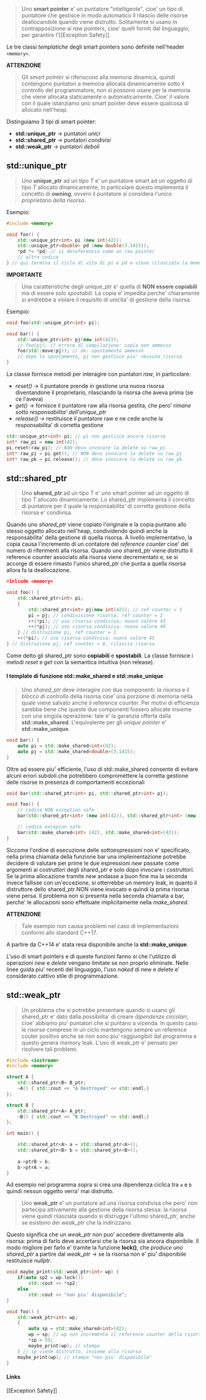 >Uno **smart pointer** e' un puntatore "intelligente", cioe' un tipo di puntatore che gestisce in modo automatico il rilascio delle risorse deallocandole quando viene distrutto. Solitamente si usano in contrapposizione ai *raw pointers*, cioe' quelli forniti dal linguaggio, per garantire l'[[Exception Safety]].

Le tre classi *templatiche* degli smart pointers sono definite nell'header `<memory>`.

**ATTENZIONE**
>Gli *smart pointer* si riferiscono alla memoria dinamica, quindi contengono puntatori a memoria allocata dinamicamente sotto il controllo del programmatore, non si possono usare per la memoria che viene allocata staticamente o automaticamente. Cioe' il valore con il quale istanziamo uno smart pointer deve essere qualcosa di allocato nell'heap.

Distinguiamo 3 tipi di smart pointer:
- **std::unique_ptr** -> puntatori *unici*
- **std::shared_ptr** -> puntatori *condivisi*
- **std::weak_ptr** -> puntatori *deboli*

## std::unique_ptr
>Uno **unique_ptr** ad un tipo *T* e' un puntatore smart ad un oggetto di tipo *T* allocato dinamicamente, in particolare questo implementa il concetto di **owning**, ovvero il puntatore si considera *l'unico proprietario della risorsa*.

Esempio:
```cpp
#include <memory>

void foo() {
	std::unique_ptr<int> pi (new int(42));
	std::unique_ptr<double> pd (new double(3.1415));
	*pd *= *pd; // si dereferenzia come un raw pointer
	// altro codice
} // qui termina il ciclo di vita di pi e pd e viene rilasciata la memoria
```

**IMPORTANTE**
>Una caratteristiche degli unique_ptr e' quella di **NON essere copiabili** ma di essere solo *spostabili*. La copia e' impedita perche' chiaramente si andrebbe a violare il requisito di unicita' di gestione della risorsa.

Esempio:
```cpp
void foo(std::unique_ptr<int> pi);

void bar() {
	std::unique_ptr<int> pj(new int(42));
	// foo(pj); // errore di compilazione: copia non ammessa
	foo(std::move(pj)); // ok: spostamento ammesso
	// dopo lo spostamento, pj non gestisce piu' nessuna risorsa
}
```

La classe fornisce metodi per interagire con puntatori *raw*, in particolare:
- *reset()* -> il puntatore prende in gestione una nuova risorsa diventandone il proprietario, rilasciando la risorsa che aveva prima (se ce l'aveva)
- *get()* -> fornisce il puntatore raw alla risorsa gestita, che pero' *rimane sotto responsabilita' dell'unique_ptr*
- *release()* -> restituisce il puntatore raw e ne cede anche la responsabilita' di corretta gestione

```cpp
std::unique_ptr<int> pi; // pi non gestisce ancora risorse
int* raw_pi = new int(42);
pi.reset(raw_pi); // NON devo invocare la delete su raw_pi
int* raw_pj = pi.get(); // NON devo invocare la delete su raw_pj
int* raw_pk = pi.release(); // devo invocare la delete su raw_pk
```

## std::shared_ptr
>Uno **shared_ptr** ad un tipo *T* e' uno smart pointer ad un oggetto di tipo *T* allocato dinamicamente. Lo shared_ptr implementa il concetto di puntatore per il quale la responsabilita' di corretta gestione della risorsa e' condivisa.

Quando uno *shared_ptr* viene copiato l'originale e la copia puntano allo stesso oggetto allocato nell'heap, condividendo quindi anche la responsabilita' della gestione di quella risorsa.
A livello implementativo, la copia causa l'incremento di un contatore del *reference counter* cioe' del numero di riferimenti alla risorsa. Quando uno shared_ptr viene distrutto il reference counter associato alla risorsa viene decrementato e, se si accorge di essere rimasto l'unico shared_ptr che punta a quella risorsa allora fa la deallocazione.

```cpp
#inlcude <memory> 

void foo() {
	std::shared_ptr<int> pi;
	{
		std::shared_ptr<int> pj(new int(42)); // ref counter = 1
		pi = pj; // condivisione risorsa, ref counter = 2
		++(*pi); // uso risorsa condivisa: nuovo valore 43
		++(*pj); // uso risorsa condivisa: nuovo valore 44
	} // distruzione pj, ref counter = 1
	++(*pi); // uso risorsa condivisa: nuovo valore 45
} // distruzione pj, ref counter = 0, rilascio risorsa
```

Come detto gli shared_ptr sono **copiabili** e **spostabili**.
La classe fornisce i metodi *reset* e *get* con la semantica intuitiva (non release).

#### I template di funzione std::make_shared e std::make_unique
>Uno *shared_ptr* deve interagire con due componenti: *la risorsa* e il *blocco di controllo* della risorsa cioe' una porzione di memoria nella quale viene salvato anche il reference counter. Per motivi di efficienza sarebbe bene che queste due componenti fossero allocate insieme con una singola operazione: tale e' la garanzia offerta dalla **std::make_shared**. L'equivalente per gli *unique pointer* e' **std::make_unique**.

```cpp
void bar() {
	auto pi = std::make_shared<int>(42);
	auto pj = std::make_shared<double>(3.1415);
}
```

Oltre ad essere piu' efficiente, l'uso di std::make_shared consente di evitare alcuni errori subdoli che potrebbero compromettere la corretta gestione delle risorse in presenza di comportamenti eccezionali
```cpp
void bar(std::shared_ptr<int> pi, std::shared_ptr<int> pj);

void foo() {
	// codice NON exception safe
	bar(std::shared_ptr<int> (new int(42)), std::shared_ptr<int> (new int(42)));

	// codice excepion safe
	bar(std::make_shared<int> (42), std::make_shared<int>(42));
}
```

Siccome l'ordine di esecuzione delle sottoespressioni non e' specificato, nella prima chiamata della funzione bar una implementazione potrebbe decidere di valutare per prime le due espressioni *new*  passate come argomenti ai costruttori degli shared_ptr e solo dopo invocare i costruttori.
Se la prima allocazione tramite *new* andasse a buon fine ma la seconda invece fallisse con un'eccezione, si otterrebbe un memory leak, in quanto il distruttore  dello shared_ptr NON viene invocato e quindi la prima risorsa viene persa.
Il problema non si presenta nella seconda chiamata a bar, perche' le allocazioni sono effettuate implicitamente nella *make_shared*.

**ATTENZIONE**
>Tale esempio non causa problemi nel caso di implementazioni conformi allo standard C++17.

A partire da C++14 e' stata resa disponibile anche la **std::make_unique**.

L'uso di smart pointers e di queste funzioni fanno si che l'utilizzo di operazioni *new* e *delete* vengano limitate se non proprio eliminate. Nelle linee guida piu' recenti del linguaggio, l'uso *naked* di new e delete e' considerato cattivo stile di programmazione.

## std::weak_ptr
>Un problema che si potrebbe presentare quando si usano gli shared_ptr e' dato dalla possibilita' di creare *dipendenze circolari*, cioe' abbiamo piu' puntatori che si puntano a vicenda. In questo caso le risorse comprese in un ciclo mantengono sempre un reference couter positivo anche se non sono piu' raggiungibili dal programma e questo genera memory leak. L'uso di weak_ptr e' pensato per risolvere tali problemi.

```cpp
#include <iostream>
#include <memory>

struct A {
	std::shared_ptr<B> B_ptr;
	~A() { std::cout << "A Destroyed" << std::endl;}
};

struct B {
	std::shared_ptr<A> A_ptr;
	~B() { std::cout << "B Destroyed" << std::endl;}
};

int main() {

	std::shared_ptr<A> a = std::shared_ptr<A>();
	std::shared_ptr<B> b = std::shared_ptr<B>();
	
	a->ptrB = b;
	b->ptrA = a;
}
```

Ad esempio nel programma sopra si crea una dipendenza ciclica tra `a` e `b` quindi nessun oggetto verra' mai distrutto.

>Uno **weak_ptr** e' un puntatore ad una risorsa condivisa che pero' non partecipa attivamente alla gestione della risorsa stessa: la risorsa viene quindi rilasciata quando si distrugge l'ultimo shared_ptr, anche se esistono dei *weak_ptr* che la indirizzano.

Questo significa che un *weak_ptr* non puo' accedere direttamente alla risorsa: prima di farlo deve accertarsi che la risorsa sia ancora disponibile. 
Il modo migliore per farlo e' tramite la funzione **lock()**, che *produce uno shared_ptr* a partire dal *weak_ptr* -> se la risorsa non e' piu' disponibile restituisce *nullptr*.

```cpp
void maybe_print(std::weak_ptr<int> wp) {
	if(auto sp2 = wp.lock())
		std::cout << *sp2;
	else
		std::cout << "non piu' disponibile";
}

void foo() {
	std::weak_ptr<int> wp;
	{
		auto sp = std::make_shared<int>(42);
		wp = sp; // wp non incrementa il reference counter della risorsa
		*sp = 55;
		maybe_print(wp); // stampa 
	} // sp viene distrutto, insieme alla risorsa
	maybe_print(wp); // stampa "non piu' disponibile"
}
```

#### Links
[[Exception Safety]]
